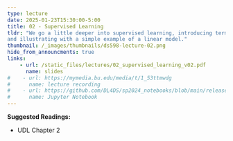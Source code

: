 ```yaml
---
type: lecture
date: 2025-01-23T15:30:00-5:00
title: 02 - Supervised Learning
tldr: "We go a little deeper into supervised learning, introducing terminology
and illustrating with a simple example of a linear model."
thumbnail: /_images/thumbnails/ds598-lecture-02.png
hide_from_announcments: true
links: 
    - url: /static_files/lectures/02_supervised_learning_v02.pdf
      name: slides
#    - url: https://mymedia.bu.edu/media/t/1_53ttmwdg
#      name: lecture recording
#    - url: https://github.com/DL4DS/sp2024_notebooks/blob/main/release/nbs02/2_1_Supervised_Learning.ipynb
#      name: Jupyter Notebook
---
```

**Suggested Readings:**
- UDL Chapter 2
